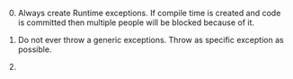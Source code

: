 0. Always create Runtime exceptions. If compile time is created and code is committed then multiple people will be blocked because of it.

1. Do not ever throw a generic exceptions. Throw as specific exception as possible.

2. 